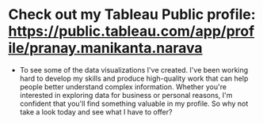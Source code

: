 # Check out my Tableau Public profile: https://public.tableau.com/app/profile/pranay.manikanta.narava
- To see some of the data visualizations I've created. I've been working hard to develop my skills and produce high-quality work that can help people better understand complex information. Whether you're interested in exploring data for business or personal reasons, I'm confident that you'll find something valuable in my profile. So why not take a look today and see what I have to offer?
